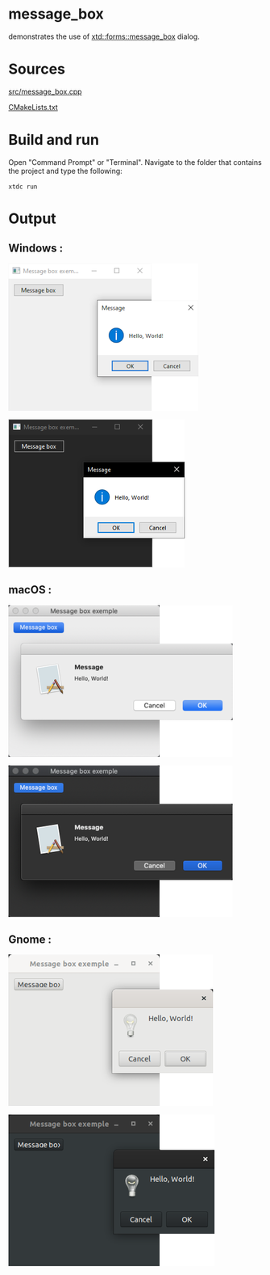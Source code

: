 # message_box

demonstrates the use of [xtd::forms::message_box](../../../../src/xtd.forms/include/xtd/forms/message_box.h) dialog.

# Sources

[src/message_box.cpp](src/message_box.cpp)

[CMakeLists.txt](CMakeLists.txt)

# Build and run

Open "Command Prompt" or "Terminal". Navigate to the folder that contains the project and type the following:

```shell
xtdc run
```

# Output

## Windows :

![Screenshot](../../../../docs/pictures/examples/message_box_w.png)

![Screenshot](../../../../docs/pictures/examples/message_box_wd.png)

## macOS :

![Screenshot](../../../../docs/pictures/examples/message_box_m.png)

![Screenshot](../../../../docs/pictures/examples/message_box_md.png)

## Gnome :

![Screenshot](../../../../docs/pictures/examples/message_box_g.png)

![Screenshot](../../../../docs/pictures/examples/message_box_gd.png)
